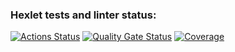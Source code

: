 ### Hexlet tests and linter status:
[![Actions Status](https://github.com/DARIAkuch/python-project-50/actions/workflows/hexlet-check.yml/badge.svg)](https://github.com/DARIAkuch/python-project-50/actions)
[![Quality Gate Status](https://sonarcloud.io/api/project_badges/measure?project=DARIAkuch_python-project-50&metric=alert_status)](https://sonarcloud.io/summary/new_code?id=DARIAkuch_python-project-50)
[![Coverage](https://sonarcloud.io/api/project_badges/measure?project=DARIAkuch_python-project-50&metric=coverage)](https://sonarcloud.io/summary/new_code?id=DARIAkuch_python-project-50)